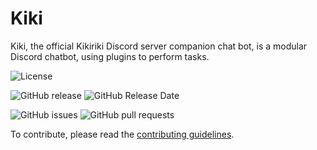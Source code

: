 # Kiki

Kiki, the official Kikiriki Discord server companion chat bot, is a modular Discord chatbot, using plugins to perform tasks.

![License](https://img.shields.io/github/license/matootie/kiki)

![GitHub release](https://img.shields.io/github/release/kikiriki-studios-canada/kiki)
![GitHub Release Date](https://img.shields.io/github/release-date/kikiriki-studios-canada/kiki)

![GitHub issues](https://img.shields.io/github/issues/kikiriki-studios-canada/kiki)
![GitHub pull requests](https://img.shields.io/github/issues-pr/kikiriki-studios-canada/kiki)

To contribute, please read the [contributing guidelines](CONTRIBUTING.md).
